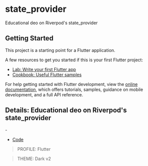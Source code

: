 # state_provider

Educational deo on Riverpod's state_provider

## Getting Started

This project is a starting point for a Flutter application.

A few resources to get you started if this is your first Flutter project:

- [Lab: Write your first Flutter app](https://docs.flutter.dev/get-started/codelab)
- [Cookbook: Useful Flutter samples](https://docs.flutter.dev/cookbook)

For help getting started with Flutter development, view the
[online documentation](https://docs.flutter.dev/), which offers tutorials,
samples, guidance on mobile development, and a full API reference.



## Details:  Educational deo on Riverpod's state_provider
    
-[]()     
- [Code]()     

> PROFILE: Flutter    

> THEME: Dark v2    

